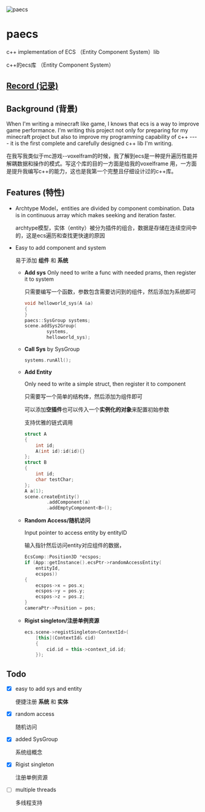 

![paecs](https://hanbaoaaa.xyz/tuchuang/images/2021/06/25/paecs.png)

# paecs

c++ implementation of ECS （Entity Component System）lib

c++的ecs库 （Entity Component System）

## [Record (记录)](./records/record.md)

## Background (背景)

When I'm writing a minecraft like game, I knows that ecs is a way to improve game performance. I'm writing this project not only for preparing for my minecraft project but also to improve my programming capability of c++  ---- it is the first complete and carefully designed c++ lib I'm writing.

在我写我类似于mc游戏--voxelfram的时候，我了解到ecs是一种提升遍历性能并解耦数据和操作的模式。写这个库的目的一方面是给我的voxelframe 用，一方面是提升我编写c++的能力，这也是我第一个完整且仔细设计过的c++库。

## Features (特性)

- Archtype Model，entities are divided by component combination. Data is in continuous array which makes seeking and iteration faster.

  archtype模型，实体（entity）被分为插件的组合，数据是存储在连续空间中的，这是ecs遍历和查找更快速的原因

- Easy to add component and system

  易于添加 **组件** 和 **系统**

  - **Add sys** Only need to write a func with needed prams, then register it to system
  
    只需要编写一个函数，参数包含需要访问到的组件，然后添加为系统即可
  
    ```c++
    void helloworld_sys(A &a)
    {
    }
    paecs::SysGroup systems;
    scene.addSys2Group(
            systems,
            helloworld_sys);
    ```
  
  - **Call Sys** by SysGroup
  
    ```c++
    systems.runAll();
    ```
  
  - **Add Entity** 
  
    Only need to write a simple struct, then register it to component
    
    只需要写一个简单的结构体，然后添加为组件即可
    
    可以添加**空插件**也可以传入一个**实例化的对象**来配置初始参数
    
    支持优雅的链式调用
    
    ```c++
    struct A
    {
        int id;
        A(int id):id(id){}
    };
    struct B
    {
        int id;
        char testChar;
    };
    A a(1);
    scene.createEntity()
            .addComponent(a)
            .addEmptyComponent<B>();
    ```
    
  - **Random Access/随机访问** 
  
    Input pointer to access entity by entityID
    
    输入指针然后访问entity对应组件的数据，
    
    ```c++
    EcsComp::Position3D *ecspos;
    if (App::getInstance().ecsPtr->randomAccessEntity(
        entityId,
        ecspos))
    {
        ecspos->x = pos.x;
        ecspos->y = pos.y;
        ecspos->z = pos.z;
    }
    cameraPtr->Position = pos;
    ```
    
  - **Rigist singleton/注册单例资源**
  
    ```c++
    ecs.scene->registSingleton<ContextId>(
        [this](ContextId& cid)
        {
            cid.id = this->context_id.id;
        });
    ```
  
    

## Todo

- [x] easy to add sys and entity

  便捷注册 **系统** 和 **实体**

- [x] random access

  随机访问

- [x] added SysGroup

  系统组概念

- [x] Rigist singleton

  注册单例资源

- [ ] multiple threads 

  多线程支持